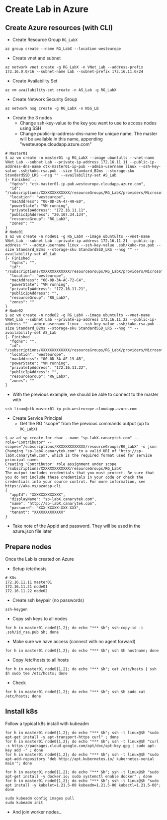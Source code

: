 # Create Lab in Azure

## Create Azure resources (with CLI)

  * Create Resource Group ```RG_LabX```

```
az group create --name RG_LabX --location westeurope
```

  * Create vnet and subnet

```
az network vnet create -g RG_LabX -n VNet_Lab --address-prefix 172.16.0.0/16 --subnet-name Lab --subnet-prefix 172.16.11.0/24
```

  * Create Availability Set

```
az vm availability-set create -n AS_Lab -g RG_LabX
```

  * Create Network Security Group

```
az network nsg create -g RG_LabX -n NSG_LB
```

  * Create the 3 nodes
    * Change ssh-key-value to the key you want to use to access nodes using SSH
    * Change public-ip-address-dns-name for unique name. The master will be available in this name, appending "westeurope.cloudapp.azure.com"

```
# Master01
$ az vm create -n master01 -g RG_LabX --image ubuntults --vnet-name VNet_Lab --subnet Lab --private-ip-address 172.16.11.11 --public-ip-address-dns-name ctk-master01-ip-pub --admin-username linux --ssh-key-value .ssh/kuko-rsa.pub --size Standard_B2ms --storage-sku StandardSSD_LRS --nsg "" --availability-set AS_Lab
{- Finished ..
  "fqdns": "ctk-master01-ip-pub.westeurope.cloudapp.azure.com",
  "id": "/subscriptions/XXXXXXXXXXXXX/resourceGroups/RG_LabX/providers/Microsoft.Compute/virtualMachines/master01",
  "location": "westeurope",
  "macAddress": "00-0D-3A-47-49-E0",
  "powerState": "VM running",
  "privateIpAddress": "172.16.11.11",
  "publicIpAddress": "20.107.34.134",
  "resourceGroup": "RG_LabX",
  "zones": ""
}
# Node01
$ az vm create -n node01 -g RG_LabX --image ubuntults --vnet-name VNet_Lab --subnet Lab --private-ip-address 172.16.11.21 --public-ip-address "" --admin-username linux --ssh-key-value .ssh/kuko-rsa.pub --size Standard_B2ms --storage-sku StandardSSD_LRS --nsg "" --availability-set AS_Lab
{- Finished ..
  "fqdns": "",
  "id": "/subscriptions/XXXXXXXXXXXXX/resourceGroups/RG_LabX/providers/Microsoft.Compute/virtualMachines/node01",
  "location": "westeurope",
  "macAddress": "00-0D-3A-AC-72-C4",
  "powerState": "VM running",
  "privateIpAddress": "172.16.11.21",
  "publicIpAddress": "",
  "resourceGroup": "RG_LabX",
  "zones": ""
}
# Node02
$ az vm create -n node02 -g RG_LabX --image ubuntults --vnet-name VNet_Lab --subnet Lab --private-ip-address 172.16.11.22 --public-ip-address "" --admin-username linux --ssh-key-value .ssh/kuko-rsa.pub --size Standard_B2ms --storage-sku StandardSSD_LRS --nsg "" --availability-set AS_Lab
{- Finished ..
  "fqdns": "",
  "id": "/subscriptions/XXXXXXXXXXXXX/resourceGroups/RG_LabX/providers/Microsoft.Compute/virtualMachines/node02",
  "location": "westeurope",
  "macAddress": "00-0D-3A-AF-19-AB",
  "powerState": "VM running",
  "privateIpAddress": "172.16.11.22",
  "publicIpAddress": "",
  "resourceGroup": "RG_LabX",
  "zones": ""
}
```

  * With the previous example, we should be able to connect to the master with

```
ssh linux@ctk-master01-ip-pub.westeurope.cloudapp.azure.com
```


  * Create Service Principal
    * Get the RG "scope" from the previous commands output (up to ```RG_LabX```)

```
$ az ad sp create-for-rbac --name "sp-labX.canarytek.com" --role="Contributor" --scopes="/subscriptions/XXXXXXXXXXXXX/resourceGroups/RG_LabX" -o json
Changing "sp-labX.canarytek.com" to a valid URI of "http://sp-labX.canarytek.com", which is the required format used for service principal names
Creating 'Contributor' role assignment under scope '/subscriptions/XXXXXXXXXXXXX/resourceGroups/RG_LabX'
The output includes credentials that you must protect. Be sure that you do not include these credentials in your code or check the credentials into your source control. For more information, see https://aka.ms/azadsp-cli
{
  "appId": "XXXXXXXXXXXXX",
  "displayName": "sp-labX.canarytek.com",
  "name": "http://sp-labX.canarytek.com",
  "password": "XXX~XXXXX~XXX-XXX",
  "tenant": "XXXXXXXXXXXXX"
}
```

  * Take note of the AppId and password. They will be used in the azure.json file later

## Prepare nodes

Once the Lab is created on Azure

  * Setup /etc/hosts

```
# K8s
172.16.11.11 master01
172.16.11.21 node01
172.16.11.22 node02
```

  * Create ssh keypair (no passwords)

```
ssh-keygen
```

  * Copy ssh keys to all nodes

```
for h in master01 node0{1,2}; do echo "*** $h"; ssh-copy-id -i .ssh/id_rsa.pub $h; done
```

  * Make sure we have access (connect with no agent forward)

```
for h in master01 node0{1,2}; do echo "*** $h"; ssh $h hostname; done
```

  * Copy /etc/hosts to all hosts

```
for h in master01 node0{1,2}; do echo "*** $h"; cat /etc/hosts | ssh $h sudo tee /etc/hosts; done
```

  * Check

```
for h in master01 node0{1,2}; do echo "*** $h"; ssh $h sudo cat /etc/hosts; done
```

## Install k8s

Follow a typical k8s install with kubeadm

```
for h in master01 node0{1,2}; do echo "*** $h"; ssh -t linux@$h "sudo apt-get install -y apt-transport-https curl" ; done
for h in master01 node0{1,2}; do echo "*** $h"; ssh -t linux@$h "curl -s https://packages.cloud.google.com/apt/doc/apt-key.gpg | sudo apt-key add -" ; done
for h in master01 node0{1,2}; do echo "*** $h"; ssh -t linux@$h "sudo apt-add-repository 'deb http://apt.kubernetes.io/ kubernetes-xenial main'"; done

for h in master01 node0{1,2}; do echo "*** $h"; ssh -t linux@$h "sudo apt-get install -y docker.io; sudo systemctl enable docker" ; done
for h in master01 node0{1,2}; do echo "*** $h"; ssh -t linux@$h "sudo apt install -y kubelet=1.21.5-00 kubeadm=1.21.5-00 kubectl=1.21.5-00"; done

sudo kubeadm config images pull
sudo kubeadm init
```

  * And join worker nodes...

